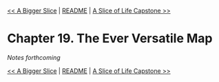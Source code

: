 [&lt;&lt; A Bigger Slice](ch18-a-bigger-slice.md) | [README](README.md) | [A Slice of Life Capstone &gt;&gt;](ch20-a-slice-of-life-capstone.md)

# Chapter 19. The Ever Versatile Map

*Notes forthcoming*

[&lt;&lt; A Bigger Slice](ch18-a-bigger-slice.md) | [README](README.md) | [A Slice of Life Capstone &gt;&gt;](ch20-a-slice-of-life-capstone.md)